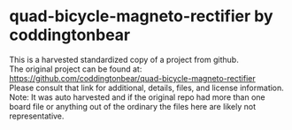 
# quad-bicycle-magneto-rectifier by coddingtonbear  
This is a harvested standardized copy of a project from github.  
The original project can be found at:  
https://github.com/coddingtonbear/quad-bicycle-magneto-rectifier  
Please consult that link for additional, details, files, and license information.  
Note: It was auto harvested and if the original repo had more than one board file or anything out of the ordinary the files here are likely not representative.  
    